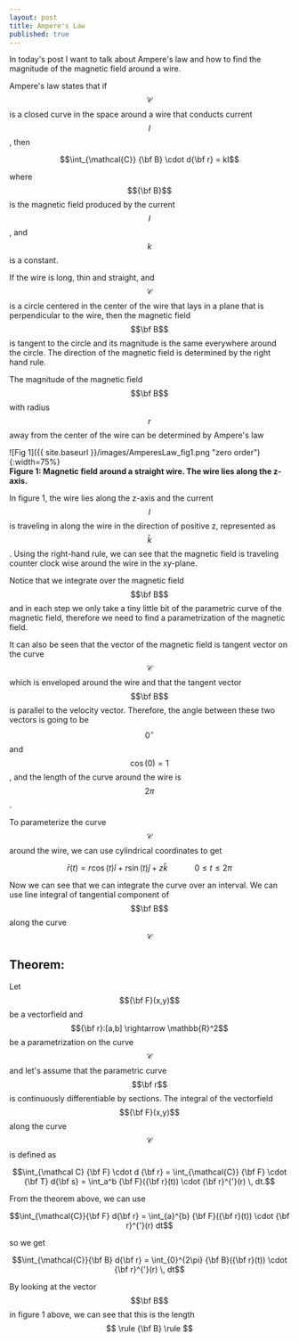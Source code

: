 ```yaml
---
layout: post
title: Ampere's Law
published: true
---
```


In today's post I want to talk about Ampere's law and how to find the magnitude of the magnetic field around a wire.

Ampere's law states that if $$\mathcal{C}$$ is a closed curve in the space around a wire that conducts current $$I$$, then

$$\int_{\mathcal{C}} {\bf B} \cdot d{\bf r} = kI$$

where $${\bf B}$$ is the magnetic field produced by the current $$I$$, and $$k$$ is a constant. 

If the wire is long, thin and straight, and $$\mathcal{C}$$ is a circle centered in the center of the wire that lays in a plane that is perpendicular to the wire, then the magnetic field $$\bf B$$ is tangent to the circle and its magnitude is the same everywhere around the circle. The direction of the magnetic field is determined by the right hand rule. 

The magnitude of the magnetic field $$\bf B$$ with radius $$r$$ away from the center of the wire can be determined by Ampere's law

![Fig 1]({{ site.baseurl }}/images/AmperesLaw_fig1.png "zero order"){:width=75%}  
**Figure 1: Magnetic field around a straight wire. The wire lies along the z-axis.**

In figure 1, the wire lies along the z-axis and the current $$I$$ is traveling in along the wire in the direction of positive z, represented as $$\bar k$$. Using the right-hand rule, we can see that the magnetic field is traveling counter clock wise around the wire in the xy-plane.

Notice that we integrate over the magnetic field $$\bf B$$ and in each step we only take a tiny little bit of the parametric curve of the magnetic field, therefore we need to find a parametrization of the magnetic field.

It can also be seen that the vector of the magnetic field is tangent vector on the curve $$\mathcal{C}$$ which is enveloped around the wire and that the tangent vector $$\bf B$$ is parallel to the velocity vector. Therefore, the angle between these two vectors is going to be $$0^{\circ}$$ and $$\cos(0) = 1$$, and the length of the curve around the wire is $$2\pi$$.

To parameterize the curve $$\mathcal{C}$$ around the wire, we can use cylindrical coordinates to get

$$\bar{r}(t) = r\cos(t)\hat{i} + r\sin(t)\hat{j} + z \hat{k} \qquad \quad 0 \leq t \leq 2\pi$$

Now we can see that we can integrate the curve over an interval. We can use line integral of tangential component of $$\bf B$$ along the curve $$\mathcal{C}$$

## Theorem:

Let $${\bf F}(x,y)$$ be a vectorfield and $${\bf r}:[a,b] \rightarrow \mathbb{R}^2$$ be a parametrization on the curve $$\mathcal{C}$$ and let's assume that the parametric curve $$\bf r$$ is continuously differentiable by sections. The integral of the vectorfield $${\bf F}(x,y)$$ along the curve $$\mathcal C$$ is defined as

$$\int_{\mathcal C} {\bf F} \cdot d {\bf r} = \int_{\mathcal{C}} {\bf F} \cdot {\bf T} d{\bf s} = \int_a^b {\bf F}({\bf r}(t)) \cdot {\bf r}^{'}(r) \, dt.$$

From the theorem above, we can use

$$\int_{\mathcal{C}}{\bf F} d{\bf r} = \int_{a}^{b} {\bf F}({\bf r}(t)) \cdot {\bf r}^{'}(r) dt$$

so we get

$$\int_{\mathcal{C}}{\bf B} d{\bf r} = \int_{0}^{2\pi} {\bf B}({\bf r}(t)) \cdot {\bf r}^{'}(r) \, dt$$

By looking at the vector $$\bf B$$ in figure 1 above, we can see that this is the length $$ \rule {\bf B} \rule $$
